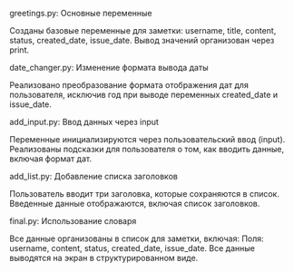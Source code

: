 
greetings.py: Основные переменные

Созданы базовые переменные для заметки: username, title, content, status, created_date, issue_date.
Вывод значений организован через print.

date_changer.py: Изменение формата вывода даты

Реализовано преобразование формата отображения дат для пользователя, исключив год при выводе переменных created_date и issue_date.


add_input.py: Ввод данных через input

Переменные инициализируются через пользовательский ввод (input).
Реализованы подсказки для пользователя о том, как вводить данные, включая формат дат.

add_list.py: Добавление списка заголовков

Пользователь вводит три заголовка, которые сохраняются в список.
Введенные данные отображаются, включая список заголовков.

final.py: Использование словаря

Все данные организованы в список для заметки, включая:
Поля: username, content, status, created_date, issue_date.
Все данные выводятся на экран в структурированном виде.
